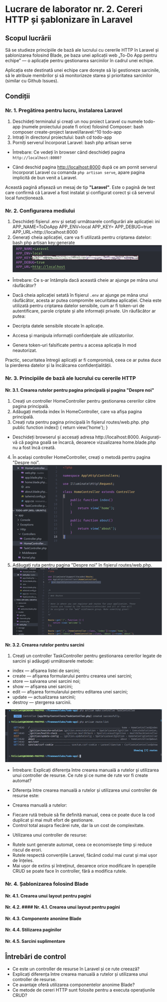 # Lucrare de laborator nr. 2. Cereri HTTP și șablonizare în Laravel

## Scopul lucrării

Să se studieze principiile de bază ale lucrului cu cererile HTTP în Laravel și șablonizarea folosind Blade, pe baza unei aplicații web „To-Do App pentru echipe” — o aplicație pentru gestionarea sarcinilor în cadrul unei echipe.

Aplicația este destinată unei echipe care dorește să își gestioneze sarcinile, să le atribuie membrilor și să monitorizeze starea și prioritatea sarcinilor (similar cu Github Issues).

## Condiții

### Nr. 1. Pregătirea pentru lucru, instalarea Laravel

1. Deschideți terminalul și creați un nou proiect Laravel cu numele todo-app (numele proiectului poate fi orice) folosind Composer: bash composer create-project laravel/laravel:^10 todo-app
2. Intrați în directorul proiectului: bash cd todo-app
3. Porniți serverul încorporat Laravel: bash php artisan serve

- Întrebare: Ce vedeți în browser când deschideți pagina `http://localhost:8000?`

* Când deschid pagina [http://localhost:8000](http://localhost:8000) după ce am pornit serverul încorporat Laravel cu comanda `php artisan serve`, apare pagina implicită de bun venit a Laravel.

Această pagină afișează un mesaj de tip **"Laravel"**.
Este o pagină de test care confirmă că Laravel a fost instalat și configurat corect și că serverul local funcționează.

### Nr. 2. Configurarea mediului

1. Deschideți fișierul .env și setați următoarele configurări ale aplicației: ini APP_NAME=ToDoApp APP_ENV=local APP_KEY= APP_DEBUG=true APP_URL=http://localhost:8000
2. Generați cheia aplicației, care va fi utilizată pentru criptarea datelor: bash php artisan key:generate
   ![localappkey](image-1.jpg)

- Întrebare: Ce s-ar întâmpla dacă această cheie ar ajunge pe mâna unui răufăcător?

* Dacă cheia aplicației setată în fișierul `.env` ar ajunge pe mâna unui răufăcător, acesta ar putea compromite securitatea aplicației. Cheia este utilizată pentru criptarea datelor sensibile, cum ar fi token-uri de autentificare, parole criptate și alte informații private. Un răufăcător ar putea:

* Decripta datele sensibile stocate în aplicație.
* Accesa și manipula informații confidențiale ale utilizatorilor.
* Genera token-uri falsificate pentru a accesa aplicația în mod neautorizat.

Practic, securitatea întregii aplicații ar fi compromisă, ceea ce ar putea duce la pierderea datelor și la încălcarea confidențialității.

### Nr. 3. Principiile de bază ale lucrului cu cererile HTTP

#### Nr. 3.1. Crearea rutelor pentru pagina principală și pagina "Despre noi"

1. Creați un controller HomeController pentru gestionarea cererilor către pagina principală.
2. Adăugați metoda index în HomeController, care va afișa pagina principală.
3. Creați ruta pentru pagina principală în fișierul routes/web.php. php public function index() { return view('home'); }

- Deschideți browserul și accesați adresa http://localhost:8000. Asigurați-vă că pagina goală se încarcă, deoarece vizualizarea home.blade.php nu a fost încă creată.

4. În același controller HomeController, creați o metodă pentru pagina "Despre noi".
   ![metodahome&about](image-4.png)
5. Adăugați ruta pentru pagina "Despre noi" în fișierul routes/web.php.
   ![rutehome&about](image-3.png)

#### Nr. 3.2. Crearea rutelor pentru sarcini

1. Creați un controller TaskController pentru gestionarea cererilor legate de sarcini și adăugați următoarele metode:

- index — afișarea listei de sarcini;
- create — afișarea formularului pentru crearea unei sarcini;
- store — salvarea unei sarcini noi;
- show — afișarea unei sarcini;
- edit — afișarea formularului pentru editarea unei sarcini;
- update — actualizarea sarcinii;
- destroy — ștergerea sarcinii.

![imagine ](image.png)

- Întrebare: Explicați diferența între crearea manuală a rutelor și utilizarea unui controller de resurse. Ce rute și ce nume de rute vor fi create automat?

* Diferența între crearea manuală a rutelor și utilizarea unui controller de resurse este:

- Crearea manuală a rutelor:

* Fiecare rută trebuie să fie definită manual, ceea ce poate duce la cod duplicat și mai mult efort de gestionare.
* Control total asupra fiecărei rute, dar la un cost de complexitate.

- Utilizarea unui controller de resurse:

* Rutele sunt generate automat, ceea ce economisește timp și reduce riscul de erori.
* Rutele respectă convențiile Laravel, făcând codul mai curat și mai ușor de înțeles.
* Mai ușor de extins și întreținut, deoarece orice modificare în operațiile CRUD se poate face în controller, fără a modifica rutele.

### Nr. 4. Șablonizarea folosind Blade

#### Nr. 4.1. Crearea unui layout pentru pagini

#### Nr. 4.2. #### Nr. 4.1. Crearea unui layout pentru pagini

#### Nr. 4.3. Componente anonime Blade

#### Nr. 4.4. Stilizarea paginilor

#### Nr. 4.5. Sarcini suplimentare

## Întrebări de control

- Ce este un controller de resurse în Laravel și ce rute creează?
- Explicați diferența între crearea manuală a rutelor și utilizarea unui controller de resurse.
- Ce avantaje oferă utilizarea componentelor anonime Blade?
- Ce metode de cereri HTTP sunt folosite pentru a executa operațiunile CRUD?
